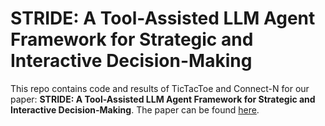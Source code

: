 # STRIDE: A Tool-Assisted LLM Agent Framework for Strategic and Interactive Decision-Making

This repo contains code and results of TicTacToe and Connect-N for our paper: **STRIDE: A Tool-Assisted LLM Agent Framework for Strategic and Interactive Decision-Making**. The paper can be found [here](https://arxiv.org/abs/2405.16376).
